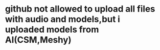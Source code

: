 # github not allowed to upload all files with audio and models,but i uploaded models from AI(CSM,Meshy)
